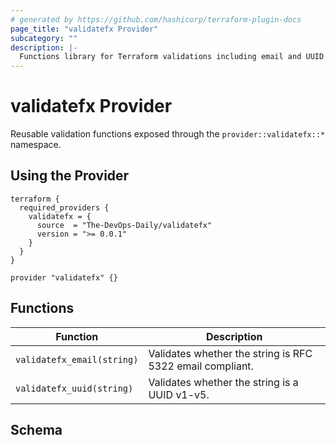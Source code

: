 ```yaml
---
# generated by https://github.com/hashicorp/terraform-plugin-docs
page_title: "validatefx Provider"
subcategory: ""
description: |-
  Functions library for Terraform validations including email and UUID helpers.
---
```


# validatefx Provider

Reusable validation functions exposed through the `provider::validatefx::*` namespace.

## Using the Provider

```hcl
terraform {
  required_providers {
    validatefx = {
      source  = "The-DevOps-Daily/validatefx"
      version = ">= 0.0.1"
    }
  }
}

provider "validatefx" {}
```

## Functions

| Function | Description |
| --- | --- |
| `validatefx_email(string)` | Validates whether the string is RFC 5322 email compliant. |
| `validatefx_uuid(string)` | Validates whether the string is a UUID v1-v5. |

<!-- schema generated by tfplugindocs -->
## Schema

